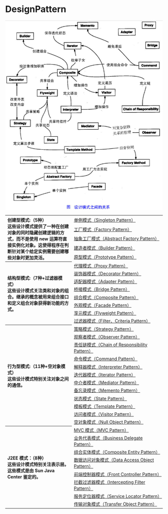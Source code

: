 # DesignPattern

<table>
  <tr>
     <th rowspan="5" width="300px" align="left">创建型模式:（5种）<br>这些设计模式提供了一种在创建对象的同时隐藏创建逻辑的方式，而不是使用 new 运算符直接实例化对象。这使得程序在判断针对某个给定实例需要创建哪些对象时更加灵活。</th>
     <td width="400px"><a href="./1、单例模式.md">单例模式（Singleton Pattern）</a></td>
  </tr>
  <tr>
    <td><a href="">工厂模式（Factory Pattern）</a></td>
  </tr>
  <tr>
    <td><a href="">抽象工厂模式（Abstract Factory Pattern）</a></td>
  </tr>
  <tr>
    <td><a href="">建造者模式（Builder Pattern）</a></td>
  </tr>
  <tr>
    <td><a href="">原型模式（Prototype Pattern）</a></td>
  </tr>
  
  <tr>
     <th rowspan="8" width="300px" align="left">结构型模式:（7种+过滤器模式）<br>这些设计模式关注类和对象的组合。继承的概念被用来组合接口和定义组合对象获得新功能的方式。</th>
     <td width="400px"><a href="./3、代理模式.md">代理模式（Proxy Pattern）</a></td>
  </tr>
  <tr>
    <td><a href="./5、装饰模式(Decorator).md">装饰器模式（Decorator Pattern）</a></td>
  </tr>
  <tr>
    <td><a href="">适配器模式（Adapter Pattern）</a></td>
  </tr>
  <tr>
    <td><a href="">桥接模式（Bridge Pattern）</a></td>
  </tr>
  <tr>
    <td><a href="">组合模式（Composite Pattern）</a></td>
  </tr>
  <tr>
    <td><a href="">外观模式（Facade Pattern）</a></td>
  </tr>
  <tr>
    <td><a href="">享元模式（Flyweight Pattern）</a></td>
  </tr>
  <tr>
    <td><a href="">过滤器模式（Filter、Criteria Pattern）</a></td>
  </tr>
  <tr>
     <th rowspan="12" width="300px" align="left">行为型模式:（11种+空对象模式）<br>这些设计模式特别关注对象之间的通信。</th>
     <td width="400px"><a href="./2、策略模式.md">策略模式（Strategy Pattern）</a></td>
  </tr>
  <tr>
    <td><a href="./4、观察者模式.md">观察者模式（Observer Pattern）</a></td>
  </tr>
  <tr>
    <td><a href="">责任链模式（Chain of Responsibility Pattern）</a></td>
  </tr>
  <tr>
    <td><a href="">命令模式（Command Pattern）</a></td>
  </tr>
  <tr>
    <td><a href="">解释器模式（Interpreter Pattern）</a></td>
  </tr>
  <tr>
    <td><a href="">迭代器模式（Iterator Pattern）</a></td>
  </tr>
  <tr>
    <td><a href="">中介者模式（Mediator Pattern）</a></td>
  </tr>
  <tr>
    <td><a href="">备忘录模式（Memento Pattern）</a></td>
  </tr>
  <tr>
    <td><a href="">状态模式（State Pattern）</a></td>
  </tr>
  <tr>
    <td><a href="">模板模式（Template Pattern）</a></td>
  </tr>
  <tr>
    <td><a href="">访问者模式（Visitor Pattern）</a></td>
  </tr>
  <tr>
    <td><a href="">空对象模式（Null Object Pattern）</a></td>
  </tr>
  <tr>
    <th rowspan="8" width="300px" align="left">J2EE 模式：（8种）<br>这些设计模式特别关注表示层。这些模式是由 Sun Java Center 鉴定的。</th>
    <td><a href="">MVC 模式（MVC Pattern）</a></td>
  </tr>
  <tr>
    <td><a href="">业务代表模式（Business Delegate Pattern）</a></td>
  </tr>
  <tr>
    <td><a href="">组合实体模式（Composite Entity Pattern）</a></td>
  </tr>
  <tr>
    <td><a href="">数据访问对象模式（Data Access Object Pattern）</a></td>
  </tr>
  <tr>
    <td><a href="">前端控制器模式（Front Controller Pattern）</a></td>
  </tr>
  <tr>
    <td><a href="">拦截过滤器模式（Intercepting Filter Pattern）</a></td>
  </tr>
  <tr>
    <td><a href="">服务定位器模式（Service Locator Pattern）</a></td>
  </tr>
  <tr>
    <td><a href="">传输对象模式（Transfer Object Pattern）</a></td>
  </tr>
</teble>

<div align="center"><img src="./img/design-patterns.jpg"/></div>
